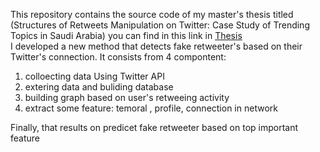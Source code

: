 This repository contains the source code of my master's thesis titled (Structures of Retweets Manipulation on Twitter: Case Study of Trending Topics in Saudi Arabia)
you can find in this link in <a href="https://kausp.sa/Details/Thesis/146506/"> Thesis </a> <br>
I developed a new method that detects fake retweeter's based on their Twitter's connection. It consists from 4 compontent: <br>
<ol>
<li> colloecting data Using Twitter API </li>
<li> extering data and buliding database </li> 
<li> building graph based on user's retweeing activity </li>
<li> extract some feature: temoral , profile,  connection in network </li>
</ol>
Finally, that results on predicet fake retweeter based on top important feature  <br>
